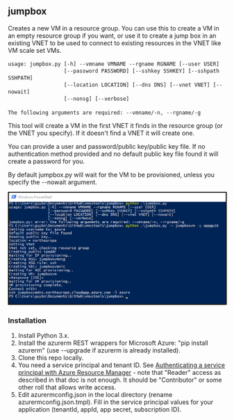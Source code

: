 ## jumpbox

Creates a new VM in a resource group. You can use this to create a VM in an empty resource group if you want, or use it to create a jump box in an existing VNET to be used to connect to existing resources in the VNET like VM scale set VMs.

```
usage: jumpbox.py [-h] --vmname VMNAME --rgname RGNAME [--user USER]
                  [--password PASSWORD] [--sshkey SSHKEY] [--sshpath SSHPATH]
                  [--location LOCATION] [--dns DNS] [--vnet VNET] [--nowait]
                  [--nonsg] [--verbose]
                  
The following arguments are required: --vmname/-n, --rgname/-g
```

This tool will create a VM in the first VNET it finds in the resource group (or the VNET you specify). If it doesn't find a VNET it will create one.

You can provide a user and password/public key/public key file. If no authentication method provided and no default public key file found it will create a password for you.

By default jumpbox.py will wait for the VM to be provisioned, unless you specify the --nowait argument.

![jumpbox screenshot](../docs/jumpbox.png)

### Installation
  1. Install Python 3.x.
  2. Install the azurerm REST wrappers for Microsoft Azure: "pip install azurerm" (use --upgrade if azurerm is already installed).
  3. Clone this repo locally. 
  4. You need a service principal and tenant ID. See [Authenticating a service principal with Azure Resource Manager](https://azure.microsoft.com/en-us/documentation/articles/resource-group-authenticate-service-principal/) - note that "Reader" access as described in that doc is not enough. It should be "Contributor" or some other roll that allows write access.
  6. Edit azurermconfig.json in the local directory (rename azurermconfig.json.tmpl). Fill in the service principal values for your application (tenantId, appId, app secret, subscription ID).
